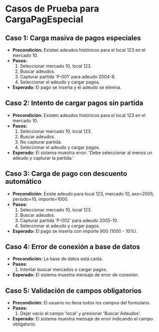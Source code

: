 # Casos de Prueba para CargaPagEspecial

## Caso 1: Carga masiva de pagos especiales
- **Precondición:** Existen adeudos históricos para el local 123 en el mercado 10.
- **Pasos:**
  1. Seleccionar mercado 10, local 123.
  2. Buscar adeudos.
  3. Capturar partida 'P-001' para adeudo 2004-8.
  4. Seleccionar el adeudo y cargar pagos.
- **Esperado:** El pago se inserta y el adeudo se elimina.

## Caso 2: Intento de cargar pagos sin partida
- **Precondición:** Existen adeudos históricos para el local 123 en el mercado 10.
- **Pasos:**
  1. Seleccionar mercado 10, local 123.
  2. Buscar adeudos.
  3. No capturar partida.
  4. Seleccionar el adeudo y cargar pagos.
- **Esperado:** El sistema muestra error: 'Debe seleccionar al menos un adeudo y capturar la partida.'

## Caso 3: Carga de pago con descuento automático
- **Precondición:** Existe adeudo para local 123, mercado 10, axo=2005, periodo=10, importe=1000.
- **Pasos:**
  1. Seleccionar mercado 10, local 123.
  2. Buscar adeudos.
  3. Capturar partida 'P-002' para adeudo 2005-10.
  4. Seleccionar el adeudo y cargar pagos.
- **Esperado:** El pago se inserta con importe 900 (1000 - 10%).

## Caso 4: Error de conexión a base de datos
- **Precondición:** La base de datos está caída.
- **Pasos:**
  1. Intentar buscar mercados o cargar pagos.
- **Esperado:** El sistema muestra mensaje de error de conexión.

## Caso 5: Validación de campos obligatorios
- **Precondición:** El usuario no llena todos los campos del formulario.
- **Pasos:**
  1. Dejar vacío el campo 'local' y presionar 'Buscar Adeudos'.
- **Esperado:** El sistema muestra mensaje de error indicando el campo obligatorio.
